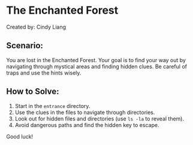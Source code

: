 # The Enchanted Forest

Created by: Cindy Liang

## Scenario:
You are lost in the Enchanted Forest. Your goal is to find your way out by navigating through mystical areas and finding hidden clues. Be careful of 
traps and use the hints wisely.

## How to Solve:
1. Start in the `entrance` directory.
2. Use the clues in the files to navigate through directories.
3. Look out for hidden files and directories (use `ls -la` to reveal them).
4. Avoid dangerous paths and find the hidden key to escape.

Good luck!

